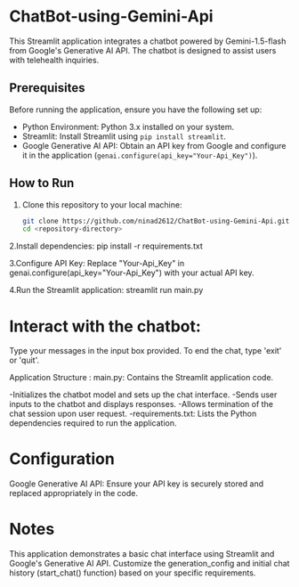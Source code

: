 # ChatBot-using-Gemini-Api

This Streamlit application integrates a chatbot powered by Gemini-1.5-flash from Google's Generative AI API. The chatbot is designed to assist users with telehealth inquiries.

Prerequisites
-------------

Before running the application, ensure you have the following set up:
- Python Environment: Python 3.x installed on your system.
- Streamlit: Install Streamlit using `pip install streamlit`.
- Google Generative AI API: Obtain an API key from Google and configure it in the application (`genai.configure(api_key="Your-Api_Key")`).

How to Run
----------

1. Clone this repository to your local machine:
   ```bash
   git clone https://github.com/ninad2612/ChatBot-using-Gemini-Api.git
   cd <repository-directory>
   
2.Install dependencies:
  pip install -r requirements.txt

3.Configure API Key:
  Replace "Your-Api_Key" in genai.configure(api_key="Your-Api_Key") with your actual API key.

4.Run the Streamlit application:
  streamlit run main.py

# Interact with the chatbot:

Type your messages in the input box provided.
To end the chat, type 'exit' or 'quit'.

Application Structure :
main.py: Contains the Streamlit application code.

-Initializes the chatbot model and sets up the chat interface.
-Sends user inputs to the chatbot and displays responses.
-Allows termination of the chat session upon user request.
-requirements.txt: Lists the Python dependencies required to run the application.

# Configuration
Google Generative AI API:
Ensure your API key is securely stored and replaced appropriately in the code.

# Notes
This application demonstrates a basic chat interface using Streamlit and Google's Generative AI API.
Customize the generation_config and initial chat history (start_chat() function) based on your specific requirements.
